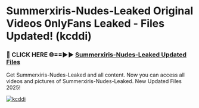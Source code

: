 # Summerxiris-Nudes-Leaked Original Videos 0nlyFans Leaked - Files Updated! (kcddi)

<h3>🔴 CLICK HERE 🌐==►► <a href="https://tinyurl.com/4mcuefdz" rel="nofollow">Summerxiris-Nudes-Leaked Updated Files</a></h3>

Get Summerxiris-Nudes-Leaked and all content. Now you can access all videos and pictures of Summerxiris-Nudes-Leaked. New Updated Files 2025!

[![kcddi](https://i.imgur.com/StAQSOY.gif)](https://tinyurl.com/4mcuefdz)
